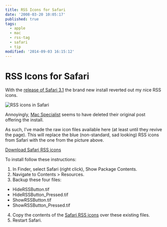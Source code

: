 ```yaml
---
title: RSS Icons for Safari
date: '2008-03-20 10:05:17'
published: true
tags:
  - apple
  - mac
  - rss-tag
  - safari
  - tip
modified: '2014-09-03 16:15:12'
---
```

# RSS Icons for Safari

With the [release of Safari 3.1](/2008/03/18/safari-31-web-developer-functionality/) the brand new install reverted out my nice RSS icons.

![RSS icons in Safari](/images/rss-icons-in-safari.png)

Annoyingly, [Mac Specialist](http://www.macspecialist.org/content/lets_hold_hands/) seems to have deleted their original post offering the install.


<!--more-->

As such, I've made the raw icon files available here (at least until they revive the page).  This will replace the blue (non-standard, sad looking) RSS icons from Safari with the one from the picture above.

[Download Safari RSS icons](/images/safari-rss-icons.zip)

To install follow these instructions:

1. In Finder, select Safari (right click), Show Package Contents.
2. Navigate to Contents &gt; Resources.
3. Backup these four files:
  * HideRSSButton.tif
  * HideRSSButton\_Pressed.tif
  * ShowRSSButton.tif
  * ShowRSSButton\_Pressed.tif
4. Copy the contents of the [Safari RSS icons](/images/safari-rss-icons.zip) over these existing files.
5. Restart Safari.
